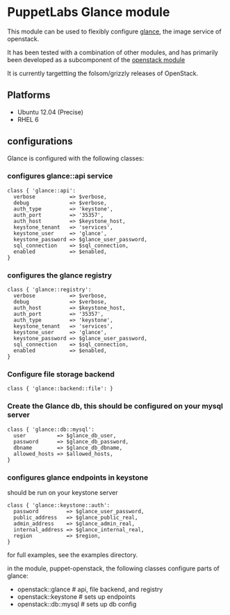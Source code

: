 # PuppetLabs Glance module

This module can be used to flexibly configure [glance](http://glance.openstack.org/),
the image service of openstack.

It has been tested with a combination of other modules, and has primarily been
developed as a subcomponent of the [openstack module](https://github.com/stackforge/puppet-openstack)

It is currently targettting the folsom/grizzly releases of OpenStack.

## Platforms

* Ubuntu 12.04 (Precise)
* RHEL 6

## configurations

Glance is configured with the following classes:


### configures glance::api service

    class { 'glance::api':
      verbose           => $verbose,
      debug             => $verbose,
      auth_type         => 'keystone',
      auth_port         => '35357',
      auth_host         => $keystone_host,
      keystone_tenant   => 'services',
      keystone_user     => 'glance',
      keystone_password => $glance_user_password,
      sql_connection    => $sql_connection,
      enabled           => $enabled,
    }

### configures the glance registry

    class { 'glance::registry':
      verbose           => $verbose,
      debug             => $verbose,
      auth_host         => $keystone_host,
      auth_port         => '35357',
      auth_type         => 'keystone',
      keystone_tenant   => 'services',
      keystone_user     => 'glance',
      keystone_password => $glance_user_password,
      sql_connection    => $sql_connection,
      enabled           => $enabled,
    }

### Configure file storage backend

    class { 'glance::backend::file': }

### Create the Glance db, this should be configured on your mysql server

    class { 'glance::db::mysql':
      user          => $glance_db_user,
      password      => $glance_db_password,
      dbname        => $glance_db_dbname,
      allowed_hosts => $allowed_hosts,
    }

### configures glance endpoints in keystone
should be run on your keystone server

    class { 'glance::keystone::auth':
      password         => $glance_user_password,
      public_address   => $glance_public_real,
      admin_address    => $glance_admin_real,
      internal_address => $glance_internal_real,
      region           => $region,
    }

for full examples, see the examples directory.

in the module, puppet-openstack, the following classes
configure parts of glance:

  - openstack::glance    # api, file backend, and registry
  - openstack::keystone  # sets up endpoints
  - openstack::db::mysql # sets up db config
